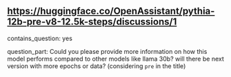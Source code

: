 ## https://huggingface.co/OpenAssistant/pythia-12b-pre-v8-12.5k-steps/discussions/1

contains_question: yes

question_part: Could you please provide more information on how this model performs compared to other models like llama 30b?
will there be next version with more epochs or data? (considering `pre` in the title)